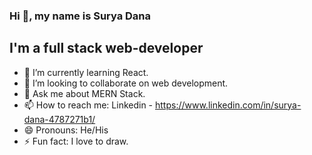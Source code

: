 ### Hi 👋, my name is Surya Dana

## I'm a full stack web-developer
- 🌱 I’m currently learning React.
- 👯 I’m looking to collaborate on web development.
- 💬 Ask me about MERN Stack.
- 📫 How to reach me: Linkedin - https://www.linkedin.com/in/surya-dana-4787271b1/
- 😄 Pronouns: He/His
- ⚡ Fun fact: I love to draw.